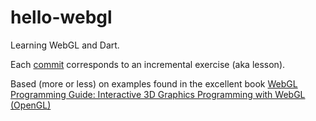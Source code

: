 hello-webgl
============

Learning WebGL and Dart.

Each [commit](https://github.com/aoakenfo/hello-web-gl/commits/master) corresponds to an incremental exercise (aka lesson).

Based (more or less) on examples found in the excellent book [WebGL Programming Guide: Interactive 3D Graphics Programming with WebGL (OpenGL)](http://www.amazon.com/WebGL-Programming-Guide-Interactive-Graphics-ebook/dp/B00DS74080/ref=tmm_kin_title_0)
